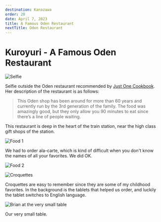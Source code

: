```yaml
---
destination: Kanazawa
order: 20
date: April 7, 2023
title: A Famous Oden Restaurant
nextTitle: Oden Restaurant
---
```


# Kuroyuri - A Famous Oden Restaurant

![Selfie](/assets/kanazawa/PXL_20230412_015723135.MP.jpg)

Selfie outside the Oden restaurant recommended by [Just One Cookbook](https://www.justonecookbook.com/historic-kanazawa-japan/). Her description of the restaurant is as follows: 

> This Oden shop has been around for more than 60 years and currently run by the 3rd generation of the family. The food was amazingly good, but they only allow you 90 minutes to eat since there’s a line of people waiting.

This restaurant is deep in the heart of the train station, near the high class gift shops of the station.

![Food 1](/assets/kanazawa/PXL_20230412_021501846.jpg)

We had to order ala-carte, which is kind of difficult when you don't know the names of all your favorites. We did OK.

![Food 2](/assets/kanazawa/PXL_20230412_021519681.jpg)

![Croquettes](/assets/kanazawa/PXL_20230412_021956115.jpg)

Croquettes are easy to remember since they are some of my childhood favorites. In the background is the tablets that helped us order, and luckily the tablet switches to English language.

![Brian at the very small table](/assets/kanazawa/PXL_20230412_022143123.MP.jpg)

Our very small table.

